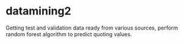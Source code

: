# datamining2
Getting test and validation data ready from various sources, perform random forest algorithm to predict quoting values.
